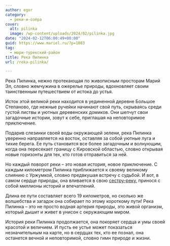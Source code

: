 ```yaml
---
author: egor
category:
  - реки-и-озёра
cover:
  alt: pilinka
  image: /wp-content/uploads/2024/02/pilinka.jpg
date: "2024-02-12T06:00:49+00:00"
guid: https://www.mariel.ru/?p=1803
tag:
  - мари-турекский-район
title: Река Пилинка
url: /reka-pilinka/

---
```

Река Пилинка, нежно протекающая по живописным просторам Марий Эл, словно жемчужина в ожерелье природы, вдохновляет своим таинственным путешествием от истока до устья.

Исток этой великой реки находится в уединенной деревне Большое Степаново, где нежные ручейки начинают свой путь, скрываясь среди густой листвы и уютных деревенских домиков. Они шепчут свои загадочные истории, зовут к себе, приглашая на неповторимое приключение.

Подарив слезинки своей воды окружающей зелени, река Пилинка уверенно направляется на восток, оставляя за собой уютные луга и тихие берега. Ее путь становится все более загадочным и волнующим, когда она пересекает границу с Кировской областью, словно открывая новые горизонты для тех, кто готов отправиться за ней.

Но каждый поворот реки – это новая история, новое приключение. С каждым километром Пилинка приближается к своему великому слиянию с Уржумкой, словно предвкушая встречу с судьбой. И вот, в самом сердце природы, она вливается в свою [сестру-реку](/reka-ashit/), принося с собой миллионы историй и впечатлений.

Длина ее пути составляет всего 19 километров, но сколько же волшебства и загадок она собирает по этому короткому пути! Река Пилинка – это не просто водная артерия природы, это живой организм, который дышит и живет в унисон с окружающим миром.

История реки Пилинка продолжается, она покоряет сердца и умы своей красотой и величием. И пусть ее устье может показаться незначительным на карте, но в сердцах тех, кто ее познал, она останется вечной и неповторимой, словно гимн природе и жизни.

